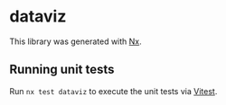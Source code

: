 # dataviz

This library was generated with [Nx](https://nx.dev).

## Running unit tests

Run `nx test dataviz` to execute the unit tests via [Vitest](https://vitest.dev/).

